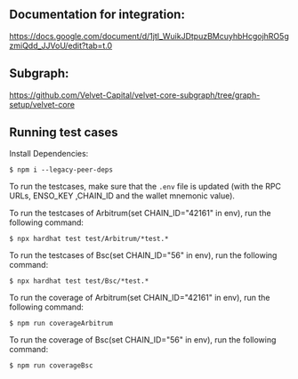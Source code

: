 ## Documentation for integration: 
https://docs.google.com/document/d/1jtl_WuikJDtpuzBMcuyhbHcgojhRO5gzmiQdd_JJVoU/edit?tab=t.0

## Subgraph: 
https://github.com/Velvet-Capital/velvet-core-subgraph/tree/graph-setup/velvet-core

## Running test cases

Install Dependencies:

```
$ npm i --legacy-peer-deps
```

To run the testcases, make sure that the `.env` file is updated (with the RPC URLs, ENSO_KEY ,CHAIN_ID and the wallet mnemonic value).

To run the testcases of Arbitrum(set CHAIN_ID="42161" in env), run the following command:

```
$ npx hardhat test test/Arbitrum/*test.*
```

To run the testcases of Bsc(set CHAIN_ID="56" in env), run the following command:

```
$ npx hardhat test test/Bsc/*test.*
```

To run the coverage of Arbitrum(set CHAIN_ID="42161" in env), run the following command:

```
$ npm run coverageArbitrum
```

To run the coverage of Bsc(set CHAIN_ID="56" in env), run the following command:

```
$ npm run coverageBsc
```
